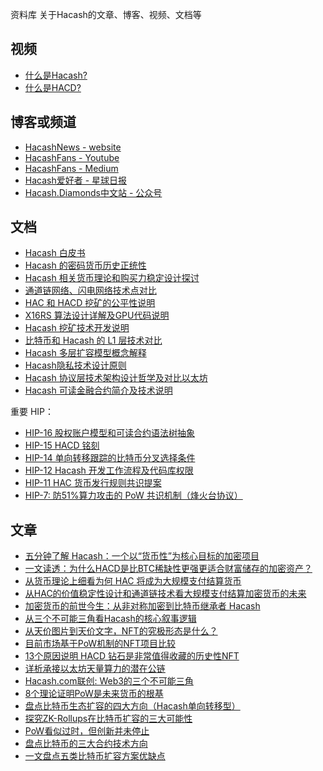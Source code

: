 资料库
关于Hacash的文章、博客、视频、文档等



<style>
#mdcon ul li {  
    margin: 10px;
}
</style>



## 视频

- [什么是Hacash?](https://www.youtube.com/watch?v=zXo9E3hxDGo)
- [什么是HACD?](https://www.youtube.com/watch?v=SOwL6buMfeg)

## 博客或频道

- [HacashNews - website](https://hacashnews.com)
- [HacashFans - Youtube](https://www.youtube.com/@hacashfans5534)
- [HacashFans - Medium](https://medium.com/@HacashFans)
- [Hacash爱好者 - 星球日报](https://www.odaily.news/user/2147504236)
- [Hacash.Diamonds中文站 - 公众号](#)

## 文档

- [Hacash 白皮书]([:=lang.links.wp:])
- [Hacash 的密码货币历史正统性](https://github.com/hacash/doc-chinese/tree/main/money/crypto_historic_legitimacy.md)
- [Hacash 相关货币理论和购买力稳定设计探讨](https://github.com/hacash/doc-chinese/tree/main/money/monetary_theory_and_flatcoin.md)
- [通道链网络、闪电网络技术点对比](https://github.com/hacash/doc-chinese/tree/main/tech/channel_chain_vs_lightning_network.md)
- [HAC 和 HACD 挖矿的公平性说明](https://github.com/hacash/doc-chinese/tree/main/tech/HAC_HACD_mining_fairness_description.md)
- [X16RS 算法设计详解及GPU代码说明](https://github.com/hacash/doc-chinese/tree/main/tech/x16rs_algorithm_description.md)
- [Hacash 挖矿技术开发说明](https://github.com/hacash/doc-chinese/tree/main/tech/mining_tech_development_description.md)
- [比特币和 Hacash 的 L1 层技术对比](https://github.com/hacash/doc-chinese/tree/main/tech/bitcoin_and_hacash_L1_comparison.md)
- [Hacash 多层扩容模型概念解释](https://github.com/hacash/doc-chinese/tree/main/tech/multi_layer_scaling_concept_definition.md)
- [Hacash隐私技术设计原则](https://github.com/hacash/doc-chinese/tree/main/tech/privacy_technology_explanation.md)
- [Hacash 协议层技术架构设计哲学及对比以太坊](https://github.com/hacash/doc-chinese/tree/main/tech/protocol_architecture_design_principles.md)
- [Hacash 可读金融合约简介及技术说明](https://github.com/hacash/doc-chinese/tree/main/tech/readability_contract_introduction.md)

重要 HIP：

- [HIP-16 股权账户模型和可读合约语法树抽象](https://github.com/hacash/doc-chinese/tree/main/HIP/protocol/account_and_syntax_tree_abstraction.md)
- [HIP-15 HACD 铭刻](https://github.com/hacash/doc-chinese/tree/main/HIP/diamond/hacd_inscription.md)
- [HIP-14 单向转移跟踪的比特币分叉选择条件](https://github.com/hacash/doc-chinese/tree/main/HIP/currency/bitcoin_fork_selection_rules.md)
- [HIP-12 Hacash 开发工作流程及代码库权限](https://github.com/hacash/doc-chinese/tree/main/HIP/development/HIP-12_Hacash_development_workflow_and_code_permission.pdf)
- [HIP-11 HAC 货币发行规则共识提案](https://github.com/hacash/doc-chinese/tree/main/HIP/currency/HAC_currency_issuance_rules_consensus_proposal.pdf)
- [HIP-7: 防51%算力攻击的 PoW 共识机制（烽火台协议）](https://github.com/hacash/doc-chinese/tree/main/HIP/protocol/PoW_of_avoid_51_percent_attack.md)



## 文章

- [五分钟了解 Hacash：一个以“货币性”为核心目标的加密项目](https://medium.com/p/13e232ea146f)
- [一文读透：为什么HACD是比BTC稀缺性更强更适合财富储存的加密资产？](https://medium.com/p/76252ecae3a5)
- [从货币理论上细看为何 HAC 将成为大规模支付结算货币](https://medium.com/p/e7582e4faaa5)
- [从HAC的价值稳定性设计和通道链技术看大规模支付结算加密货币的未来](https://medium.com/p/90147acbbe94)
- [加密货币的前世今生：从非对称加密到比特币继承者 Hacash](https://mp.weixin.qq.com/s?__biz=Mzg4NDY3NTY5NA==&mid=2247483746&idx=1&sn=c9aa15aa04a7070a44b6851a0ee8a2fa)
- [从三个不可能三角看Hacash的核心叙事逻辑](https://medium.com/p/7d733169dbd0)
- [从天价图片到天价文字，NFT的究极形态是什么？](https://www.odaily.news/post/5172542)
- [目前市场基于PoW机制的NFT项目比较](https://www.odaily.news/post/5173426)
- [13个原因说明 HACD 钻石是非常值得收藏的历史性NFT](https://medium.com/p/e0e74a2ffc3f)
- [详析承接以太坊天量算力的潜在公链](https://www.odaily.news/post/5180642)
- [Hacash.com联创: Web3的三个不可能三角](https://www.odaily.news/post/5183480)
- [8个理论证明PoW是未来货币的根基](https://www.odaily.news/post/5181781)
- [盘点比特币生态扩容的四大方向（Hacash单向转移型）](https://www.chaincatcher.com/article/2092533)
- [探究ZK-Rollups在比特币扩容的三大可能性](https://www.odaily.news/post/5187931)
- [PoW看似过时，但创新并未停止](https://www.odaily.news/post/5188833)
- [盘点比特币的三大合约技术方向](https://www.odaily.news/post/5189527)
- [一文盘点五类比特币扩容方案优缺点](https://www.odaily.news/post/5190588)
  

<!-- ## 其他资料 -->



